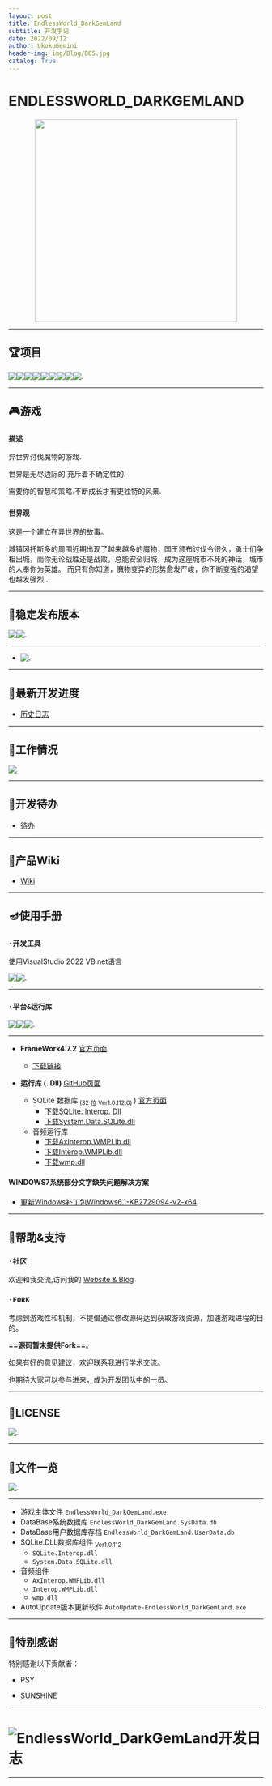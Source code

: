 ```yaml
---
layout: post
title: EndlessWorld_DarkGemLand
subtitle: 开发手记
date: 2022/09/12
author: UkokuGemini
header-img: img/Blog/B05.jpg
catalog: True
---
```

#  ENDLESSWORLD_DARKGEMLAND

<center><img src="https://github.com/UkokuGemini/UkokuGemini.github.io/blob/MainBranches/img/EndlessWorld_DarkGemLand/ReadMeLogo.png?raw=true" width="400"></center>

---

## **🏆项目**

<img style="float:left" src="https://badgen.net/github/branches/UkokuGemini/EndlessWorld_DarkGemLand-Release">
<img style="float:left" src="https://badgen.net/github/commits/UkokuGemini/EndlessWorld_DarkGemLand-Release/MainBranches">
<img style="float:left" src="https://badgen.net/github/releases/UkokuGemini/EndlessWorld_DarkGemLand-Release">
<img style="float:left" src="https://badgen.net/github/tags/UkokuGemini/EndlessWorld_DarkGemLand-Release">
<img style="float:left" src="https://badgen.net/github/issues/UkokuGemini/EndlessWorld_DarkGemLand-Release">

<img style="float:left" src="https://badgen.net/github/watchers/UkokuGemini/EndlessWorld_DarkGemLand-Release?color=green">
<img style="float:left" src="https://badgen.net/github/stars/UkokuGemini/EndlessWorld_DarkGemLand-Release?color=green">
<img style="float:left" src="https://badgen.net/github/assets-dl/UkokuGemini/EndlessWorld_DarkGemLand-Release?color=green">
<img style="float:left" src="https://badgen.net/github/forks/UkokuGemini/EndlessWorld_DarkGemLand-Release?color=green">

.

---

## **🎮游戏**

### `描述`

异世界讨伐魔物的游戏.

世界是无尽边际的,充斥着不确定性的.

需要你的智慧和策略.不断成长才有更独特的风景.

### `世界观`

这是一个建立在异世界的故事。

城镇冈托斯多的周围近期出现了越来越多的魔物，国王颁布讨伐令很久，勇士们争相出城，而你无论战胜还是战败，总能安全归城，成为这座城市不死的神话，城市的人奉你为英雄。
而只有你知道，魔物变异的形势愈发严峻，你不断变强的渴望也越发强烈…

---

## **🎉稳定发布版本** 

<img style="float:left" src="https://badgen.net/github/release/UkokuGemini/EndlessWorld_DarkGemLand-Release/stable">
<img style="float:left" src="https://img.shields.io/github/release-date/UkokuGemini/EndlessWorld_DarkGemLand-Release">

.

---

 - [<img style="float:left" src="https://badgen.net/badge/DownLoad/Click Here📥/black/">](https://github.com/UkokuGemini/EndlessWorld_DarkGemLand-Release/releases/download/Version4.4.0(%E6%98%8E%E5%A0%82%E4%BD%9B)/EndlessWorld_DarkGemLand.Ver4.4.0.2022-09-12.msi).

---

## **🔬最新开发进度**

- [历史日志](https://github.com/UkokuGemini/EndlessWorld_DarkGemLand-Release/wiki/Design_Log)

---

## **📅工作情况**

![](https://ghchart.rshah.org/444444/UkokuGemini)

---

## **🧩开发待办**
 - [待办](https://github.com/UkokuGemini/EndlessWorld_DarkGemLand-Release/wiki/Design_todo)

---

## **📖产品Wiki** 

 - [Wiki](https://github.com/UkokuGemini/EndlessWorld_DarkGemLand-Release/wiki/Home)

---

## **🪔使用手册**
### `·开发工具`

使用VisualStudio 2022 VB.net语言

<img style="float:left" src="https://badgen.net/badge/visualstudio/2022/cyan?icon=visualstudio"><img style="float:left" src="https://badgen.net/badge/visualstudio/VB.Net/cyan?icon=visualstudio">

.

---

### `·平台&运行库`

<img style="float:left" src="https://badgen.net/badge/Windows/建议10+/black?icon=windows"><img style="float:left" src="https://badgen.net/badge/Framework/4.7.2+/black"><img style="float:left" src="https://badgen.net/badge/Sqlite/1.0.112.0/black">

.

---

- **FrameWork4.7.2** [官方页面](https://dotnet.microsoft.com/zh-cn/download/dotnet-framework/net472)
	- [下载链接](https://dotnet.microsoft.com/zh-cn/download/dotnet-framework/thank-you/net472-web-installer)

- **运行库 (. Dll)** [GitHub页面](https://github.com/UkokuGemini/EndlessWorld_DarkGemLand-Release/releases/tag/_.DLL)
	 - SQLite 数据库<sub> (32 位 Ver1.0.112.0) </sub>) [官方页面](http://system.data.sqlite.org/index.html/doc/trunk/www/downloads.wiki)
		 - [下载SQLite. Interop. Dll](https://github.com/UkokuGemini/EndlessWorld_DarkGemLand-Release/releases/download/_.DLL/SQLite.Interop.dll)
		 - [下载System.Data.SQLite.dll](https://github.com/UkokuGemini/EndlessWorld_DarkGemLand-Release/releases/download/_.DLL/System.Data.SQLite.dll) 
	- 音频运行库
		 - [下载AxInterop.WMPLib.dll](https://github.com/UkokuGemini/EndlessWorld_DarkGemLand-Release/releases/download/_.DLL/AxInterop.WMPLib.dll)
		 - [下载Interop.WMPLib.dll](https://github.com/UkokuGemini/EndlessWorld_DarkGemLand-Release/releases/download/_.DLL/Interop.WMPLib.dll)
		 - [下载wmp.dll](https://github.com/UkokuGemini/EndlessWorld_DarkGemLand-Release/releases/download/_.DLL/wmp.dll)

#### WINDOWS7系统部分文字缺失问题解决方案

 - [更新Windows补丁包Windows6.1-KB2729094-v2-x64](https://support.microsoft.com/zh-cn/topic/%E7%8E%B0%E6%8F%90%E4%BE%9B%E5%AF%B9-windows-7-%E5%92%8C-windows-server-2008-r2-%E4%B8%AD-segoe-ui-%E7%AC%A6%E5%8F%B7%E5%AD%97%E4%BD%93%E7%9A%84%E6%9B%B4%E6%96%B0-0743a473-3afe-e8b2-7c20-54aa430463d6)

---

## **🤝帮助&支持**
### `·社区`

欢迎和我交流,访问我的 [Website & Blog](https://ukokugemini.github.io)

### `·FORK`

考虑到游戏性和机制，不提倡通过修改源码达到获取游戏资源，加速游戏进程的目的。

**==源码暂未提供Fork==**。

如果有好的意见建议，欢迎联系我进行学术交流。

也期待大家可以参与进来，成为开发团队中的一员。

---

## **🎫LICENSE**

[<img style="float:left" src="https://badgen.net/github/license/UkokuGemini/EndlessWorld_DarkGemLand-Release">](https://github.com/UkokuGemini/EndlessWorld_DarkGemLand-Release/blob/MainBranches/LICENSE)

.

---



## **📁文件一览**

<img style="float:left" src="https://img.shields.io/github/repo-size/ukokugemini/EndlessWorld_DarkGemLand-Release">

.

---
- 游戏主体文件 `EndlessWorld_DarkGemLand.exe`
- DataBase系统数据库  `EndlessWorld_DarkGemLand.SysData.db`
- DataBase用户数据库存档 `EndlessWorld_DarkGemLand.UserData.db`
-  SQLite.DLL数据库组件<sub> Ver1.0.112 </sub>
    - `SQLite.Interop.dll`
    - `System.Data.SQLite.dll`
-  音频组件
    - `AxInterop.WMPLib.dll`
    - `Interop.WMPLib.dll`
    - `wmp.dll`
 - AutoUpdate版本更新软件 `AutoUpdate-EndlessWorld_DarkGemLand.exe`

---

## **🎳特别感谢**

特别感谢以下贡献者：

- PSY

- [SUNSHINE](https://github.com/sunshineyg)

---

# ![EndlessWorld_DarkGemLand开发日志](https://badgen.net/badge/:/EndlessWorld_DarkGemLand开发日志/cyan?icon=github)

---
